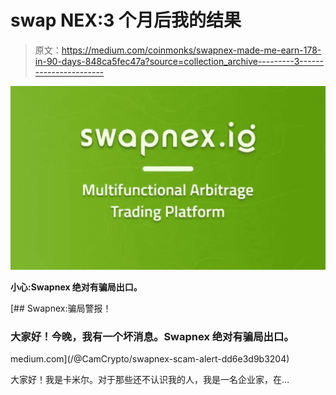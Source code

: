 # swap NEX:3 个月后我的结果

> 原文：<https://medium.com/coinmonks/swapnex-made-me-earn-178-in-90-days-848ca5fec47a?source=collection_archive---------3----------------------->

![](img/2b76e1cc46dfff256ac6379f74ea8b10.png)

**小心:Swapnex 绝对有骗局出口。**

[](/@CamCrypto/swapnex-scam-alert-dd6e3d9b3204) [## Swapnex:骗局警报！

### 大家好！今晚，我有一个坏消息。Swapnex 绝对有骗局出口。

medium.com](/@CamCrypto/swapnex-scam-alert-dd6e3d9b3204) 

大家好！我是卡米尔。对于那些还不认识我的人，我是一名企业家，在…